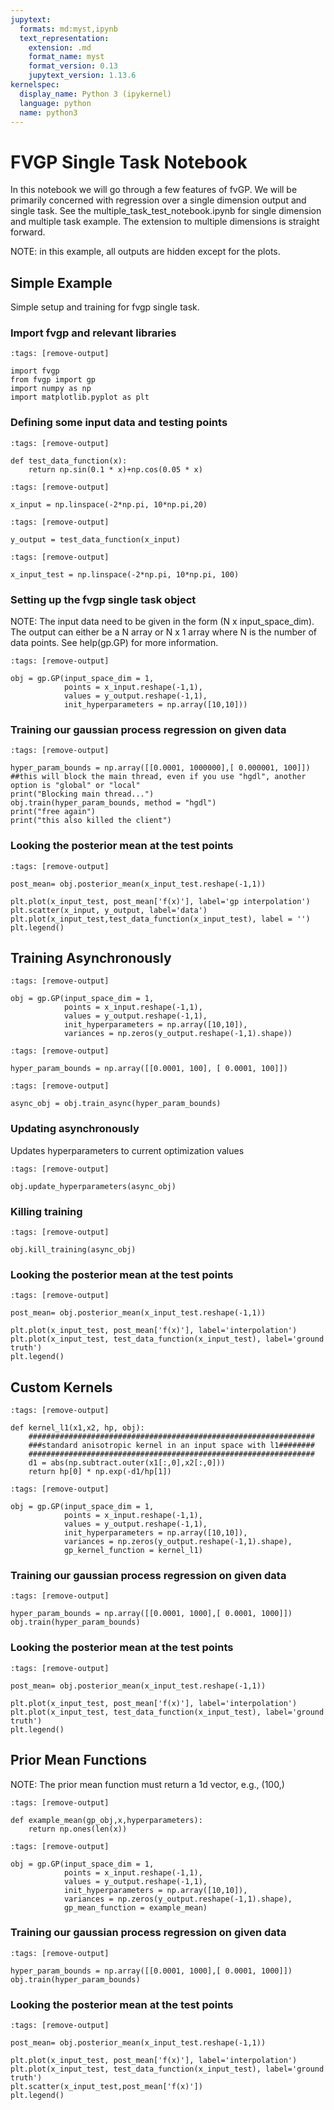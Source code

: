 ```yaml
---
jupytext:
  formats: md:myst,ipynb
  text_representation:
    extension: .md
    format_name: myst
    format_version: 0.13
    jupytext_version: 1.13.6
kernelspec:
  display_name: Python 3 (ipykernel)
  language: python
  name: python3
---
```


# FVGP Single Task Notebook

In this notebook we will go through a few features of fvGP.
We will be primarily concerned with regression over a single dimension output and single task.
See the multiple_task_test_notebook.ipynb for single dimension and multiple task example.
The extension to multiple dimensions is straight forward.

NOTE: in this example, all outputs are hidden except for the plots.

## Simple Example

Simple setup and training for fvgp single task.

### Import fvgp and relevant libraries

```{code-cell} ipython3
:tags: [remove-output]

import fvgp
from fvgp import gp
import numpy as np
import matplotlib.pyplot as plt
```

### Defining some input data and testing points

```{code-cell} ipython3
:tags: [remove-output]

def test_data_function(x):
    return np.sin(0.1 * x)+np.cos(0.05 * x)
```

```{code-cell} ipython3
:tags: [remove-output]

x_input = np.linspace(-2*np.pi, 10*np.pi,20)
```

```{code-cell} ipython3
:tags: [remove-output]

y_output = test_data_function(x_input)
```

```{code-cell} ipython3
:tags: [remove-output]

x_input_test = np.linspace(-2*np.pi, 10*np.pi, 100)
```

### Setting up the fvgp single task object

NOTE: The input data need to be given in the form (N x input_space_dim).
The output can either be a N array or N x 1 array where N is the number of data points.
See help(gp.GP) for more information.

```{code-cell} ipython3
:tags: [remove-output]

obj = gp.GP(input_space_dim = 1,
            points = x_input.reshape(-1,1),
            values = y_output.reshape(-1,1),
            init_hyperparameters = np.array([10,10]))
```

### Training our gaussian process regression on given data

```{code-cell} ipython3
:tags: [remove-output]

hyper_param_bounds = np.array([[0.0001, 1000000],[ 0.000001, 100]])
##this will block the main thread, even if you use "hgdl", another option is "global" or "local"
print("Blocking main thread...")
obj.train(hyper_param_bounds, method = "hgdl")
print("free again")
print("this also killed the client")
```

### Looking the posterior mean at the test points

```{code-cell} ipython3
:tags: [remove-output]

post_mean= obj.posterior_mean(x_input_test.reshape(-1,1))
```

```{code-cell} ipython3
plt.plot(x_input_test, post_mean['f(x)'], label='gp interpolation')
plt.scatter(x_input, y_output, label='data')
plt.plot(x_input_test,test_data_function(x_input_test), label = '')
plt.legend()
```

## Training Asynchronously

```{code-cell} ipython3
:tags: [remove-output]

obj = gp.GP(input_space_dim = 1,
            points = x_input.reshape(-1,1),
            values = y_output.reshape(-1,1),
            init_hyperparameters = np.array([10,10]),
            variances = np.zeros(y_output.reshape(-1,1).shape))
```

```{code-cell} ipython3
:tags: [remove-output]

hyper_param_bounds = np.array([[0.0001, 100], [ 0.0001, 100]])
```

```{code-cell} ipython3
:tags: [remove-output]

async_obj = obj.train_async(hyper_param_bounds)
```

### Updating asynchronously

Updates hyperparameters to current optimization values

```{code-cell} ipython3
:tags: [remove-output]

obj.update_hyperparameters(async_obj)
```

### Killing training

```{code-cell} ipython3
:tags: [remove-output]

obj.kill_training(async_obj)
```

### Looking the posterior mean at the test points

```{code-cell} ipython3
:tags: [remove-output]

post_mean= obj.posterior_mean(x_input_test.reshape(-1,1))
```

```{code-cell} ipython3
plt.plot(x_input_test, post_mean['f(x)'], label='interpolation')
plt.plot(x_input_test, test_data_function(x_input_test), label='ground truth')
plt.legend()
```

## Custom Kernels

```{code-cell} ipython3
:tags: [remove-output]

def kernel_l1(x1,x2, hp, obj):
    ################################################################
    ###standard anisotropic kernel in an input space with l1########
    ################################################################
    d1 = abs(np.subtract.outer(x1[:,0],x2[:,0])) 
    return hp[0] * np.exp(-d1/hp[1])
```

```{code-cell} ipython3
:tags: [remove-output]

obj = gp.GP(input_space_dim = 1,
            points = x_input.reshape(-1,1),
            values = y_output.reshape(-1,1),
            init_hyperparameters = np.array([10,10]),
            variances = np.zeros(y_output.reshape(-1,1).shape),
            gp_kernel_function = kernel_l1)
```

### Training our gaussian process regression on given data

```{code-cell} ipython3
:tags: [remove-output]

hyper_param_bounds = np.array([[0.0001, 1000],[ 0.0001, 1000]])
obj.train(hyper_param_bounds)
```

### Looking the posterior mean at the test points

```{code-cell} ipython3
:tags: [remove-output]

post_mean= obj.posterior_mean(x_input_test.reshape(-1,1))
```

```{code-cell} ipython3
plt.plot(x_input_test, post_mean['f(x)'], label='interpolation')
plt.plot(x_input_test, test_data_function(x_input_test), label='ground truth')
plt.legend()
```

## Prior Mean Functions

NOTE: The prior mean function must return a 1d vector, e.g., (100,)

```{code-cell} ipython3
:tags: [remove-output]

def example_mean(gp_obj,x,hyperparameters):
    return np.ones(len(x))
```

```{code-cell} ipython3
:tags: [remove-output]

obj = gp.GP(input_space_dim = 1,
            points = x_input.reshape(-1,1),
            values = y_output.reshape(-1,1),
            init_hyperparameters = np.array([10,10]),
            variances = np.zeros(y_output.reshape(-1,1).shape),
            gp_mean_function = example_mean)
```

### Training our gaussian process regression on given data

```{code-cell} ipython3
:tags: [remove-output]

hyper_param_bounds = np.array([[0.0001, 1000],[ 0.0001, 1000]])
obj.train(hyper_param_bounds)
```

### Looking the posterior mean at the test points

```{code-cell} ipython3
:tags: [remove-output]

post_mean= obj.posterior_mean(x_input_test.reshape(-1,1))
```

```{code-cell} ipython3
plt.plot(x_input_test, post_mean['f(x)'], label='interpolation')
plt.plot(x_input_test, test_data_function(x_input_test), label='ground truth')
plt.scatter(x_input_test,post_mean['f(x)'])
plt.legend()
```
